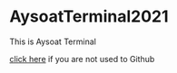 # AysoatTerminal2021
This is Aysoat Terminal
 
[click here](https://aysoatstore.blogspot.com/2021/01/download-aysoat-terminal-2021.htm) if you are not used to Github
